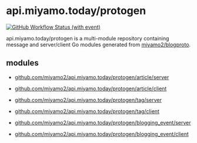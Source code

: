 # api.miyamo.today/protogen

[![GitHub Workflow Status (with event)](https://img.shields.io/github/actions/workflow/status/miyamo2/api.miyamo.today/protogen/ci.yaml?label=CI&logo=github)](https://img.shields.io/github/actions/workflow/status/miyamo2/api.miyamo.today/protogen/ci.yaml?label=CI&logo=github)

api.miyamo.today/protogen is a multi-module repository containing message and server/client Go modules generated from [miyamo2/blogproto](https://github.com/miyamo2/blogproto).

## modules

- [github.com/miyamo2/api.miyamo.today/protogen/article/server](https://github.com/miyamo2/api.miyamo.today/protogen/tree/main/article/server)

- [github.com/miyamo2/api.miyamo.today/protogen/article/client](https://github.com/miyamo2/api.miyamo.today/protogen/tree/main/article/client)

- [github.com/miyamo2/api.miyamo.today/protogen/tag/server](https://github.com/miyamo2/api.miyamo.today/protogen/tree/main/tag/server)

- [github.com/miyamo2/api.miyamo.today/protogen/tag/client](https://github.com/miyamo2/api.miyamo.today/protogen/tree/main/tag/client)

- [github.com/miyamo2/api.miyamo.today/protogen/blogging_event/server](https://github.com/miyamo2/api.miyamo.today/protogen/tree/main/blogging_event/server)

- [github.com/miyamo2/api.miyamo.today/protogen/blogging_event/client](https://github.com/miyamo2/api.miyamo.today/protogen/tree/main/blogging_event/client)
